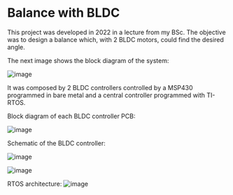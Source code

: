 # Balance with BLDC 
This project was developed in 2022 in a lecture from my BSc. The objective was to design a balance which, with 2 BLDC motors, could find the desired angle. 

The next image shows the block diagram of the system:

![image](https://github.com/user-attachments/assets/9ebaade4-612b-4dfe-baa9-0b50d49b84cc)

It was composed by 2 BLDC controllers controlled by a MSP430 programmed in bare metal and a central controller programmed with TI-RTOS. 

Block diagram of each BLDC controller PCB:

![image](https://github.com/user-attachments/assets/0e59a497-1595-4fd0-be35-c5ec9411361d)

Schematic of the BLDC controller:

![image](https://github.com/user-attachments/assets/751235b9-0593-4fd5-a551-075cee9f3c7f)


![image](https://github.com/user-attachments/assets/06aaa2a7-ce82-4ea9-b542-1953a68dc476)


RTOS architecture: 
![image](https://github.com/user-attachments/assets/d4cd81b0-a341-4ce9-88af-673c4594db42)

